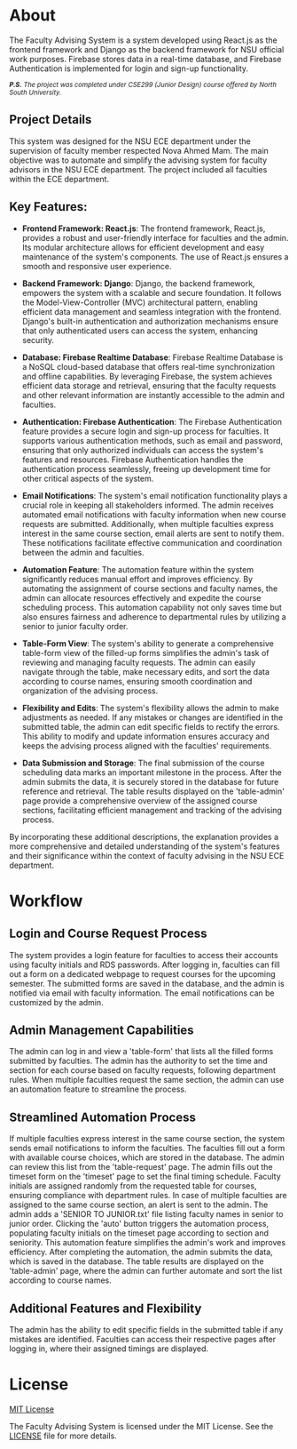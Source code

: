 # About

The Faculty Advising System is a system developed using React.js as the frontend framework and Django as the backend framework for NSU official work purposes. Firebase stores data in a real-time database, and Firebase Authentication is implemented for login and sign-up functionality.

<sub> ****P.S.*** The project was completed under CSE299 (Junior Design) course offered by North South University.*<sub/>

## Project Details

This system was designed for the NSU ECE department under the supervision of faculty member respected Nova Ahmed Mam. The main objective was to automate and simplify the advising system for faculty advisors in the NSU ECE department. The project included all faculties within the ECE department.

## Key Features:

- **Frontend Framework: React.js**: The frontend framework, React.js, provides a robust and user-friendly interface for faculties and the admin. Its modular architecture allows for efficient development and easy maintenance of the system's components. The use of React.js ensures a smooth and responsive user experience.

- **Backend Framework: Django**: Django, the backend framework, empowers the system with a scalable and secure foundation. It follows the Model-View-Controller (MVC) architectural pattern, enabling efficient data management and seamless integration with the frontend. Django's built-in authentication and authorization mechanisms ensure that only authenticated users can access the system, enhancing security.

- **Database: Firebase Realtime Database**: Firebase Realtime Database is a NoSQL cloud-based database that offers real-time synchronization and offline capabilities. By leveraging Firebase, the system achieves efficient data storage and retrieval, ensuring that the faculty requests and other relevant information are instantly accessible to the admin and faculties.

- **Authentication: Firebase Authentication**: The Firebase Authentication feature provides a secure login and sign-up process for faculties. It supports various authentication methods, such as email and password, ensuring that only authorized individuals can access the system's features and resources. Firebase Authentication handles the authentication process seamlessly, freeing up development time for other critical aspects of the system.

- **Email Notifications**: The system's email notification functionality plays a crucial role in keeping all stakeholders informed. The admin receives automated email notifications with faculty information when new course requests are submitted. Additionally, when multiple faculties express interest in the same course section, email alerts are sent to notify them. These notifications facilitate effective communication and coordination between the admin and faculties.

- **Automation Feature**: The automation feature within the system significantly reduces manual effort and improves efficiency. By automating the assignment of course sections and faculty names, the admin can allocate resources effectively and expedite the course scheduling process. This automation capability not only saves time but also ensures fairness and adherence to departmental rules by utilizing a senior to junior faculty order.

- **Table-Form View**: The system's ability to generate a comprehensive table-form view of the filled-up forms simplifies the admin's task of reviewing and managing faculty requests. The admin can easily navigate through the table, make necessary edits, and sort the data according to course names, ensuring smooth coordination and organization of the advising process.

- **Flexibility and Edits**: The system's flexibility allows the admin to make adjustments as needed. If any mistakes or changes are identified in the submitted table, the admin can edit specific fields to rectify the errors. This ability to modify and update information ensures accuracy and keeps the advising process aligned with the faculties' requirements.

- **Data Submission and Storage**: The final submission of the course scheduling data marks an important milestone in the process. After the admin submits the data, it is securely stored in the database for future reference and retrieval. The table results displayed on the 'table-admin' page provide a comprehensive overview of the assigned course sections, facilitating efficient management and tracking of the advising process.

By incorporating these additional descriptions, the explanation provides a more comprehensive and detailed understanding of the system's features and their significance within the context of faculty advising in the NSU ECE department.

# Workflow

## Login and Course Request Process

The system provides a login feature for faculties to access their accounts using faculty initials and RDS passwords. After logging in, faculties can fill out a form on a dedicated webpage to request courses for the upcoming semester. The submitted forms are saved in the database, and the admin is notified via email with faculty information. The email notifications can be customized by the admin.

## Admin Management Capabilities

The admin can log in and view a 'table-form' that lists all the filled forms submitted by faculties. The admin has the authority to set the time and section for each course based on faculty requests, following department rules. When multiple faculties request the same section, the admin can use an automation feature to streamline the process.

## Streamlined Automation Process

If multiple faculties express interest in the same course section, the system sends email notifications to inform the faculties. The faculties fill out a form with available course choices, which are stored in the database. The admin can review this list from the 'table-request' page. The admin fills out the timeset form on the 'timeset' page to set the final timing schedule. Faculty initials are assigned randomly from the requested table for courses, ensuring compliance with department rules. In case of multiple faculties are assigned to the same course section, an alert is sent to the admin. The admin adds a 'SENIOR TO JUNIOR.txt' file listing faculty names in senior to junior order. Clicking the 'auto' button triggers the automation process, populating faculty initials on the timeset page according to section and seniority. This automation feature simplifies the admin's work and improves efficiency. After completing the automation, the admin submits the data, which is saved in the database. The table results are displayed on the 'table-admin' page, where the admin can further automate and sort the list according to course names.

## Additional Features and Flexibility

The admin has the ability to edit specific fields in the submitted table if any mistakes are identified. Faculties can access their respective pages after logging in, where their assigned timings are displayed.

# License

[MIT License](LICENSE)

The Faculty Advising System is licensed under the MIT License. See the [LICENSE](LICENSE) file for more details.


